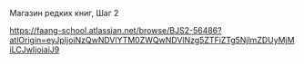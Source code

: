 Магазин редких книг, Шаг 2

https://faang-school.atlassian.net/browse/BJS2-56486?atlOrigin=eyJpIjoiNzQwNDVlYTM0ZWQwNDVlNzg5ZTFiZTg5NjlmZDUyMjMiLCJwIjoiaiJ9